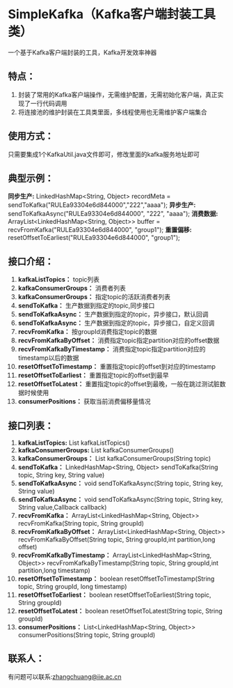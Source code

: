 # SimpleKafka（Kafka客户端封装工具类）
一个基于Kafka客户端封装的工具，Kafka开发效率神器

## 特点：
1. 封装了常用的Kafka客户端操作，无需维护配置，无需初始化客户端，真正实现了一行代码调用
2. 将连接池的维护封装在工具类里面，多线程使用也无需维护客户端集合

## 使用方式：
只需要集成1个KafkaUtil.java文件即可，修改里面的kafka服务地址即可

## 典型示例：
**同步生产:** LinkedHashMap<String, Object> recordMeta = sendToKafka("RULEa93304e6d844000","222","aaaa");
**异步生产:** sendToKafkaAsync("RULEa93304e6d844000", "222", "aaaa");
**消费数据:** ArrayList<LinkedHashMap<String, Object>> buffer = recvFromKafka("RULEa93304e6d844000", "group1");
**重置偏移:** resetOffsetToEarliest("RULEa93304e6d844000", "group1");


## 接口介绍：
1. **kafkaListTopics：** topic列表
2. **kafkaConsumerGroups：** 消费者列表
3. **kafkaConsumerGroups：** 指定topic的活跃消费者列表
4. **sendToKafka：** 生产数据到指定的topic,同步接口
5. **sendToKafkaAsync：** 生产数据到指定的topic，异步接口，默认回调
6. **sendToKafkaAsync：** 生产数据到指定的topic，异步接口，自定义回调
7. **recvFromKafka：** 按groupId消费指定topic的数据
8. **recvFromKafkaByOffset：** 消费指定topic指定partition对应的offset数据
9. **recvFromKafkaByTimestamp：** 消费指定topic指定partition对应的timestamp以后的数据
10. **resetOffsetToTimestamp：** 重置指定topic的offset到对应的timestamp
11. **resetOffsetToEarliest：** 重置指定topic的offset到最早
12. **resetOffsetToLatest：** 重置指定topic的offset到最晚，一般在跳过测试脏数据时候使用
13. **consumerPositions：** 获取当前消费偏移量情况

## 接口列表：
1. **kafkaListTopics:** List<String> kafkaListTopics()
2. **kafkaConsumerGroups:** List<String> kafkaConsumerGroups()
3. **kafkaConsumerGroups：** List<String> kafkaConsumerGroups(String topic)
4. **sendToKafka：** LinkedHashMap<String, Object> sendToKafka(String topic, String key, String value)
5. **sendToKafkaAsync：** void sendToKafkaAsync(String topic, String key, String value)
6. **sendToKafkaAsync：** void sendToKafkaAsync(String topic, String key, String value,Callback callback)
7. **recvFromKafka：** ArrayList<LinkedHashMap<String, Object>> recvFromKafka(String topic, String groupId)
8. **recvFromKafkaByOffset：** ArrayList<LinkedHashMap<String, Object>> recvFromKafkaByOffset(String topic, String groupId,int partition,long offset)
9. **recvFromKafkaByTimestamp：** ArrayList<LinkedHashMap<String, Object>> recvFromKafkaByTimestamp(String topic, String groupId,int partition,long timestamp)
10. **resetOffsetToTimestamp：** boolean resetOffsetToTimestamp(String topic, String groupId, long timestamp)
11. **resetOffsetToEarliest：** boolean resetOffsetToEarliest(String topic, String groupId)
12. **resetOffsetToLatest：** boolean resetOffsetToLatest(String topic, String groupId)
13. **consumerPositions：** List<LinkedHashMap<String, Object>> consumerPositions(String topic, String groupId)

## 联系人：
有问题可以联系:zhangchuang@iie.ac.cn
